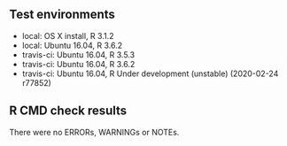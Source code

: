 ## Test environments
* local: OS X install, R 3.1.2
* local: Ubuntu 16.04, R 3.6.2
* travis-ci: Ubuntu 16.04, R 3.5.3
* travis-ci: Ubuntu 16.04, R 3.6.2
* travis-ci: Ubuntu 16.04, R Under development (unstable) (2020-02-24 r77852)

## R CMD check results
There were no ERRORs, WARNINGs or NOTEs.
